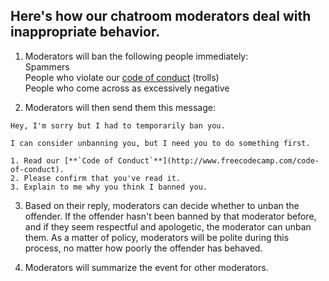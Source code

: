 ## Here's how our chatroom moderators deal with inappropriate behavior.    

1) Moderators will ban the following people immediately:    
Spammers    
People who violate our [code of conduct](Code-of-Conduct) (trolls)    
People who come across as excessively negative    

2) Moderators will then send them this message:

```
Hey, I'm sorry but I had to temporarily ban you.

I can consider unbanning you, but I need you to do something first.

1. Read our [**`Code of Conduct`**](http://www.freecodecamp.com/code-of-conduct).    
2. Please confirm that you've read it.    
3. Explain to me why you think I banned you.    
```

3) Based on their reply, moderators can decide whether to unban the offender. If the offender hasn't been banned by that moderator before, and if they seem respectful and apologetic, the moderator can unban them. As a matter of policy, moderators will be polite during this process, no matter how poorly the offender has behaved.

4) Moderators will summarize the event for other moderators.
